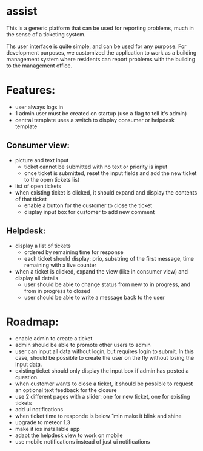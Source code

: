 # assist
This is a generic platform that can be used for reporting problems, much in the sense of a ticketing system.

Ths user interface is quite simple, and can be used for any purpose. For development purposes, we customized the application to work as a building management system where residents can report problems with the building to the management office.

# Features:
- user always logs in
- 1 admin user must be created on startup (use a flag to tell it's admin)
- central template uses a switch to display consumer or helpdesk template

## Consumer view:
- picture and text input
   - ticket cannot be submitted with no text or priority is input
   - once ticket is submitted, reset the input fields and add the new ticket to the open tickets list
- list of open tickets
- when existing ticket is clicked, it should expand and display the contents of that ticket
   - enable a button for the customer to close the ticket
   - display input box for customer to add new comment

## Helpdesk:
- display a list of tickets
   - ordered by remaining time for response
   - each ticket should display: prio, substring of the first message, time remaining with a live counter
- when a ticket is clicked, expand the view (like in consumer view) and display all details
   - user should be able to change status from new to in progress, and from in progress to closed
   - user should be able to write a message back to the user

# Roadmap:
- enable admin to create a ticket
- admin should be able to promote other users to admin
- user can input all data without login, but requires login to submit. In this case, should be possible to create the user on the fly without losing the input data.
- existing ticket should only display the input box if admin has posted a question.
- when customer wants to close a ticket, it should be possible to request an optional text feedback for the closure
- use 2 different pages with a slider: one for new ticket, one for existing tickets
- add ui notifications
- when ticket time to responde is below 1min make it blink and shine
- upgrade to meteor 1.3
- make it ios installable app
- adapt the helpdesk view to work on mobile
- use mobile notifications instead of just ui notifications
